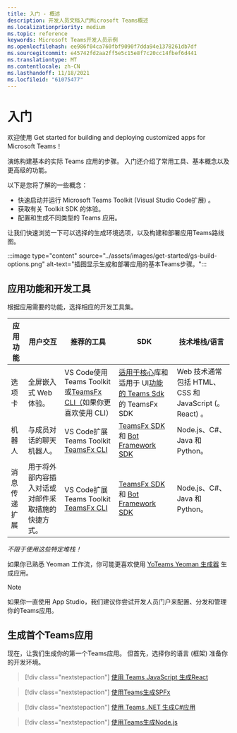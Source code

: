 ```yaml
---
title: 入门 - 概述
description: 开发人员文档入门Microsoft Teams概述
ms.localizationpriority: medium
ms.topic: reference
keywords: Microsoft Teams开发人员示例
ms.openlocfilehash: ee986f04ca760fbf9090f7dda94e1378261db7df
ms.sourcegitcommit: e45742fd2aa2ff5e5c15e8f7c20cc14fbef6d441
ms.translationtype: MT
ms.contentlocale: zh-CN
ms.lasthandoff: 11/18/2021
ms.locfileid: "61075477"
---
```

# <a name="get-started"></a>入门

欢迎使用 Get started for building and deploying customized apps for Microsoft Teams！

演练构建基本的实际 Teams 应用的步骤。 入门还介绍了常用工具、基本概念以及更高级的功能。

以下是您将了解的一些概念：

- 快速启动并运行 Microsoft Teams Toolkit (Visual Studio Code扩展) 。
- 获取有关 Toolkit SDK 的体验。
- 配置和生成不同类型的 Teams 应用。

让我们快速浏览一下可以选择的生成环境选项，以及构建和部署应用Teams路线图。

:::image type="content" source="../assets/images/get-started/gs-build-options.png" alt-text="插图显示生成和部署应用的基本Teams步骤。":::

## <a name="app-capabilities-and-development-tools"></a>应用功能和开发工具

根据应用需要的功能，选择相应的开发工具集。

| 应用功能 | 用户交互 | 推荐的工具 | SDK | 技术堆栈/语言 |
|--------|-------------|--------|--------|--------|
| 选项卡 | 全屏嵌入式 Web 体验。 | VS Code使用Teams Toolkit或[TeamsFx CLI（](https://github.com/OfficeDev/TeamsFx/blob/dev/docs/cli/user-manual.md)如果你更喜欢使用 CLI） | [适用于核心](/javascript/api/@microsoft/teamsfx/?view=msteams-client-js-latest&preserve-view=true)库和适用于 UI[功能的 Teams Sdk](/javascript/api/overview/msteams-client?view=msteams-client-js-latest&preserve-view=true)的 TeamsFx SDK | Web 技术通常包括 HTML、CSS 和 JavaScript (。React) 。 |
| 机器人 | 与成员对话的聊天机器人。 | VS Code扩展Teams Toolkit [TeamsFx CLI](https://github.com/OfficeDev/TeamsFx/blob/dev/docs/cli/user-manual.md) | [TeamsFx SDK](/javascript/api/@microsoft/teamsfx/?view=msteams-client-js-latest&preserve-view=true) 和 [Bot Framework SDK](https://dev.botframework.com/) | Node.js、C#、Java 和 Python。 |
| 消息传递扩展 | 用于将外部内容插入对话或对邮件采取措施的快捷方式。 | VS Code扩展Teams Toolkit [TeamsFx CLI](https://github.com/OfficeDev/TeamsFx/blob/dev/docs/cli/user-manual.md) | [TeamsFx SDK](/javascript/api/@microsoft/teamsfx/?view=msteams-client-js-latest&preserve-view=true) 和 [Bot Framework SDK](https://dev.botframework.com/) | Node.js、C#、Java 和 Python。 |

*不限于使用这些特定堆栈！*

如果你已熟悉 Yeoman 工作流，你可能更喜欢使用 [YoTeams Yeoman 生成器](https://github.com/pnp/generator-teams/blob/master/docs/docs/tutorials/build-your-first-microsoft-teams-app.md) 生成应用。

> [!NOTE]
> 如果你一直使用 App Studio，我们建议你尝试开发人员门户来配置、分发和管理你的Teams应用。


## <a name="build-your-first-teams-app"></a>生成首个Teams应用

现在，让我们生成你的第一个Teams应用。 但首先，选择你的语言 (框架) 准备你的开发环境。

> [!div class="nextstepaction"]
> [使用 Teams JavaScript 生成React](../sbs-gs-javascript.yml)

> [!div class="nextstepaction"]
> [使用Teams生成SPFx](../sbs-gs-spfx.yml)

> [!div class="nextstepaction"]
> [使用 Teams .NET 生成C#应用](../sbs-gs-csharp.yml)

> [!div class="nextstepaction"]
> [使用Teams生成Node.js](../sbs-gs-nodejs.yml)
